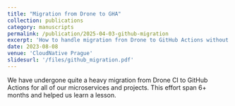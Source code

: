 ```yaml
---
title: "Migration from Drone to GHA"
collection: publications
category: manuscripts
permalink: /publication/2025-04-03-github-migration
excerpt: 'How to handle migration fron Drone to GitHub Actions without losing your sanity.'
date: 2023-08-08
venue: 'CloudNative Prague'
slidesurl: '/files/github_migration.pdf'
---
```

We have undergone quite a heavy migration from Drone CI to GitHub Actions for all of our microservices and projects. This effort span 6+ months and helped us learn a lesson.